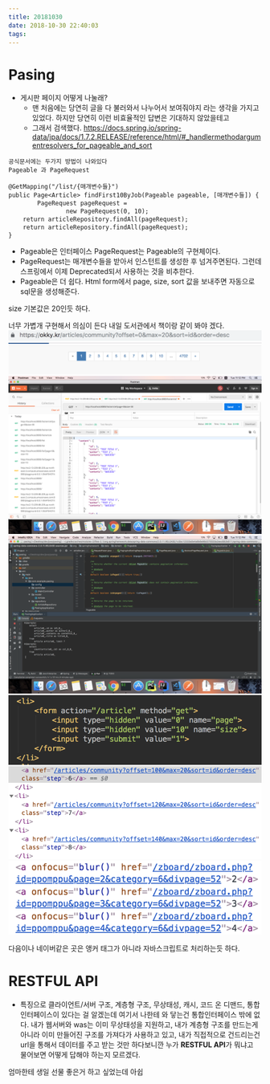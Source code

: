 ```yaml
---
title: 20181030
date: 2018-10-30 22:40:03
tags:
---
```


# Pasing
- 게시판 페이지 어떻게 나눌래?
    - 맨 처음에는 당연히 글을 다 불러와서 나누어서 보여줘야지 라는 생각을 가지고 있었다. 하지만 당연히 이런 비효율적인 답변은 기대하지 
    않았을테고
    - 그래서 검색했다.
    https://docs.spring.io/spring-data/jpa/docs/1.7.2.RELEASE/reference/html/#_handlermethodargumentresolvers_for_pageable_and_sort
```
공식문서에는 두가지 방법이 나와있다
Pageable 과 PageRequest

@GetMapping("/list/{매개변수들}")
public Page<Article> findFirst10ByJob(Pageable pageable, [매개변수들]) {
		PageRequest pageRequest =
				new PageRequest(0, 10);
	return articleRepository.findAll(pageRequest);
	return articleRepository.findAll(pageRequest);
}
```
- Pageable은 인터페이스 PageRequest는 Pageable의 구현체이다.
- PageRequest는 매개변수들을 받아서 인스턴트를 생성한 후 넘겨주면된다. 그런데 스프링에서 이제 Deprecated되서 사용하는 것을 비추한다.
- Pageable은 더 쉽다. Html form에서 page, size, sort 값을
보내주면 자동으로 sql문을 생성해준다.

size 기본값은 20인듯 하다.

너무 가볍개 구현해서 의심이 든다 내일 도서관에서 책이랑 같이 봐야 겠다.
![](https://github.com/masterhwan/masterhwan.github.io/blob/master/2018/10/30/20181030/Screen%20Shot%202018-10-30%20at%2010.39.30%20PM.png?raw=true)
![](https://github.com/masterhwan/masterhwan.github.io/blob/master/2018/10/30/20181030/Screen%20Shot%202018-10-30%20at%2010.39.35%20PM.png?raw=true)
![](https://github.com/masterhwan/masterhwan.github.io/blob/master/2018/10/30/20181030/Screen%20Shot%202018-10-30%20at%2011.12.44%20PM.png?raw=true)
![](https://github.com/masterhwan/masterhwan.github.io/blob/master/2018/10/30/20181030/Screen%20Shot%202018-10-30%20at%2011.12.56%20PM.png?raw=true)
![](https://github.com/masterhwan/masterhwan.github.io/blob/master/2018/10/30/20181030/Screen%20Shot%202018-10-31%20at%201.52.51%20PM.png?raw=true)
![](https://github.com/masterhwan/masterhwan.github.io/blob/master/2018/10/30/20181030/Screen%20Shot%202018-10-31%20at%201.52.38%20PM.png?raw=true)
![](https://github.com/masterhwan/masterhwan.github.io/blob/master/2018/10/30/20181030/Screen%20Shot%202018-10-31%20at%201.52.26%20PM.png?raw=true)

다음이나 네이버같은 곳은 앵커 태그가 아니라 자바스크립트로 처리하는듯 하다.
# RESTFUL API
- 특징으로 클라이언트/서버 구조, 계층형 구조, 무상태성, 캐시, 코드 온 디맨드, 통합 인터페이스이 있다는 걸 알겠는데 여기서 나한테 와 닿는건 통합인터페이스 밖에 없다. 내가 웹서버와 was는 이미 무상태성을 지원하고, 내가 계층형 구조를 만드는게 아니라 이미 만들어진 구조를 가져다가 사용하고 있고, 내가 직접적으로 건드리는건 url을 통해서 데이터를 주고 받는 것만 하다보니깐 누가 **RESTFUL API**가 뭐냐고 물어보면 어떻게 답해야 하는지 모르겠다.

엄마한테 생일 선물 좋은거 하고 싶었는데 아쉽